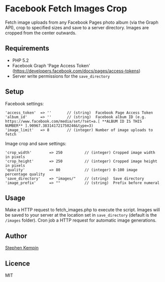 # Facebook Fetch Images Crop
Fetch image uploads from any Facebook Pages photo album (via the Graph API), crop to specified sizes and save to a server directory. Images are cropped from the center outwards.

## Requirements
- PHP 5.2
- Facebook Graph 'Page Access Token' (https://developers.facebook.com/docs/pages/access-tokens)
- Server write permissions for the `save_directory`
 

## Setup

Facebook settings:

	'access_token'  => ''       // (string)  Facebook Page Access Token
	'album_id'      => ''       // (string)  Facebook album ID (e.g. https://www.facebook.com/media/set/?set=a.[ **ALBUM ID IS THIS NUMBER** ].90967.383141721750246&type=3)
	'image_limit'   => 8        // (integer) Number of image uploads to fetch

Image crop and save settings:

    'crop_width'        => 250          // (integer) Cropped image width in pixels
    'crop_height'       => 250          // (integer) Cropped image height in pixels
    'quality'           => 80           // (integer) 0-100 image percentage quality
    'save_directory'    => "images/"    // (string)  Save directory
    'image_prefix'      => ""           // (string)  Prefix before numeral 
    

## Usage
Make a HTTP request to fetch_images.php to execute the script. Images will be saved to your server at the location set in `save_directory` (default is the `/images` folder). Cron job a HTTP request for automatic image generations. 


## Author 
[Stephen Kempin](http://www.stephenkempin.co.uk)

## Licence
MIT

